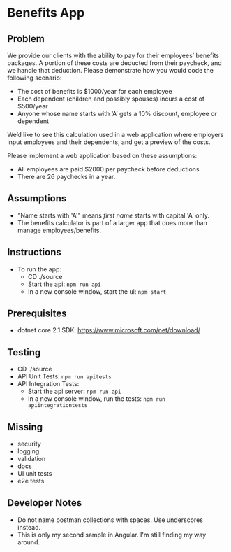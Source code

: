 # Benefits App

## Problem
We provide our clients with the ability to pay for their employees’ benefits packages. A portion of these costs are deducted from their paycheck, and we handle that deduction. Please demonstrate how you would code the following scenario:
* The cost of benefits is $1000/year for each employee
* Each dependent (children and possibly spouses) incurs a cost of $500/year
* Anyone whose name starts with ‘A’ gets a 10% discount, employee or dependent

We’d like to see this calculation used in a web application where employers input employees and their dependents, and get a preview of the costs.

Please implement a web application based on these assumptions:
* All employees are paid $2000 per paycheck before deductions
* There are 26 paychecks in a year.

## Assumptions
* "Name starts with 'A'" means *first name* starts with capital 'A' only.
* The benefits calculator is part of a larger app that does more than manage employees/benefits.

## Instructions
* To run the app:
    * CD ./source
    * Start the api: `npm run api`
    * In a new console window, start the ui:  `npm start`

## Prerequisites
* dotnet core 2.1 SDK: https://www.microsoft.com/net/download/

## Testing
* CD ./source
* API Unit Tests: `npm run apitests`
* API Integration Tests:
    * Start the api server: `npm run api`
    * In a new console window, run the tests:  `npm run apiintegrationtests`

## Missing
* security
* logging
* validation
* docs
* UI unit tests
* e2e tests

## Developer Notes
* Do not name postman collections with spaces. Use underscores instead.
* This is only my second sample in Angular. I'm still finding my way around.
